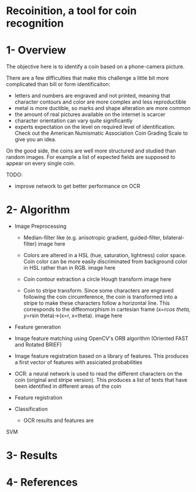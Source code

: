 # Recoinition, a tool for coin recognition

# 1- Overview
The objective here is to identify a coin based on a phone-camera picture.

There are a few difficulties that make this challenge a little bit more complicated than bill or form identificaiton:
* letters and numbers are engraved and not printed, meaning that character contours and color are more complex and less reproductible
* metal is more ductible, so marks and shape alteration are more common
* the amount of real pictures available on the internet is scarcer
* character orientation can vary quite significantly
* experts expectation on the level on required level of identification. Check out the American Numismatic Association Coin Grading Scale to give you an idea.

On the good side, the coins are well more structured and studied than random images. For example a list of expected fields are supposed to appear on every single coin.

TODO:
* improve network to get better performance on OCR


# 2- Algorithm
* Image Preprocessing
  * Median-filter like (e.g. anisotropic gradient, guided-filter, bilateral-filter)
image here
  
  * Colors are altered in a HSL (hue, saturation, lightness) color space. Coin color can be more easily discriminated from background color in HSL rather than in RGB.
image here
 
  * Coin contour extraction a circle Hough transform
image here
 
  * Coin to stripe transform. Since some characters are engraved following the coin circumference, the coin is transformed into a stripe to make these characters follow a horizontal line. This corresponds to the diffeomorphism in cartesian frame (x=r*cos theta, y=r*sin theta)->(x=r, x=theta).
image here
  
* Feature generation
 * Image feature matching using OpenCV's ORB algorithm (Oriented FAST and Rotated BRIEF)
 * Image feature registration based on a library of features. This produces a first vector of features with assiciated probabilities 
  
 * OCR: a neural network is used to read the different characters on the coin (original and stripe version). This produces a list of texts that have been identified in different areas of the coin
 * Feature registration 
 * Classification
   * OCR results and features are 

SVM


# 3- Results




# 4- References



